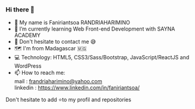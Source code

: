 ### Hi there 👋

- 🙋 My name is Faniriantsoa RANDRIAHARIMINO 
- 🌱 I’m currently learning Web Front-end Development with SAYNA ACADEMY
- 💬 Don't hesitate to contact me 😅
- 🗺️ I'm from Madagascar 🇲🇬
- 💻 Technology: HTML5, CSS3/Sass/Bootstrap, JavaScript/ReactJS and WordPress
- 📫 How to reach me: <br>
    mail : frandriaharimino@yahoo.com <br>
    linkedin : https://www.linkedin.com/in/faniriantsoa/

Don't hesitate to add ⭐to my profil and repositories
